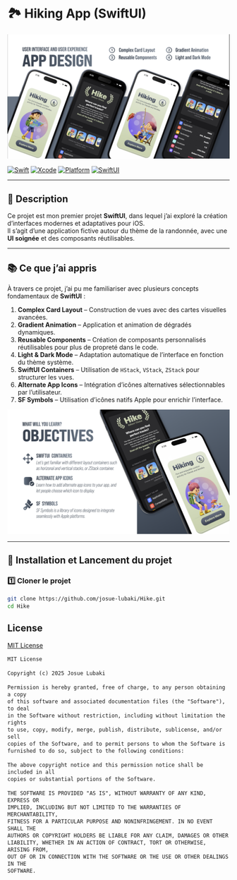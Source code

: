 # 🏞️ Hiking App (SwiftUI)

![App Preview](./Hike/images/image_1.png)

[![Swift](https://img.shields.io/badge/Swift-6.1-orange?logo=swift)](https://swift.org)
[![Xcode](https://img.shields.io/badge/Xcode-16.4-blue?logo=xcode&logoColor=white)](https://developer.apple.com/xcode/)
[![Platform](https://img.shields.io/badge/Platform-iOS%2018.5-lightgrey?logo=apple)](https://developer.apple.com/ios/)
[![SwiftUI](https://img.shields.io/badge/Framework-SwiftUI-purple?logo=swift&logoColor=white)](https://developer.apple.com/xcode/swiftui/)

---

## 📌 Description
Ce projet est mon premier projet **SwiftUI**, dans lequel j’ai exploré la création d’interfaces modernes et adaptatives pour iOS.  
Il s’agit d’une application fictive autour du thème de la randonnée, avec une **UI soignée** et des composants réutilisables.

---

## 📚 Ce que j’ai appris

À travers ce projet, j’ai pu me familiariser avec plusieurs concepts fondamentaux de **SwiftUI** :

1. **Complex Card Layout** – Construction de vues avec des cartes visuelles avancées.  
2. **Gradient Animation** – Application et animation de dégradés dynamiques.  
3. **Reusable Components** – Création de composants personnalisés réutilisables pour plus de propreté dans le code.  
4. **Light & Dark Mode** – Adaptation automatique de l’interface en fonction du thème système.  
5. **SwiftUI Containers** – Utilisation de `HStack`, `VStack`, `ZStack` pour structurer les vues.  
6. **Alternate App Icons** – Intégration d’icônes alternatives sélectionnables par l’utilisateur.  
7. **SF Symbols** – Utilisation d’icônes natifs Apple pour enrichir l’interface.

![Objectives](./Hike/images/image_2.png)

---

## 🚀 Installation et Lancement du projet

### 1️⃣ Cloner le projet
```bash
git clone https://github.com/josue-lubaki/Hike.git
cd Hike
```

## License
[MIT License](https://github.com/josue-lubaki/Hike/blob/main/LICENSE)

```
MIT License

Copyright (c) 2025 Josue Lubaki

Permission is hereby granted, free of charge, to any person obtaining a copy
of this software and associated documentation files (the "Software"), to deal
in the Software without restriction, including without limitation the rights
to use, copy, modify, merge, publish, distribute, sublicense, and/or sell
copies of the Software, and to permit persons to whom the Software is
furnished to do so, subject to the following conditions:

The above copyright notice and this permission notice shall be included in all
copies or substantial portions of the Software.

THE SOFTWARE IS PROVIDED "AS IS", WITHOUT WARRANTY OF ANY KIND, EXPRESS OR
IMPLIED, INCLUDING BUT NOT LIMITED TO THE WARRANTIES OF MERCHANTABILITY,
FITNESS FOR A PARTICULAR PURPOSE AND NONINFRINGEMENT. IN NO EVENT SHALL THE
AUTHORS OR COPYRIGHT HOLDERS BE LIABLE FOR ANY CLAIM, DAMAGES OR OTHER
LIABILITY, WHETHER IN AN ACTION OF CONTRACT, TORT OR OTHERWISE, ARISING FROM,
OUT OF OR IN CONNECTION WITH THE SOFTWARE OR THE USE OR OTHER DEALINGS IN THE
SOFTWARE.
```
